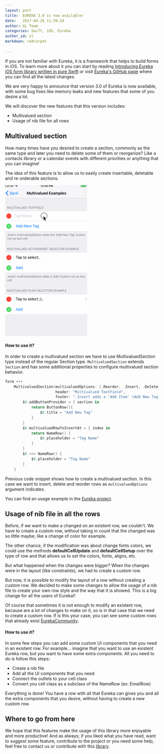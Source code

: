 ```yaml
---
layout: post
title:  EUREKA 3.0 is now available!
date:   2017-04-26 11:30:24
author: XL Team
categories: Swift, iOS, Eureka
author_id: xl
markdown: redcarpet

---
```


If you are not familiar with Eureka, it is a framework that helps to build forms in iOS.
To learn more about it you can start by reading
[Introducing Eureka iOS form library written in pure Swift](https://blog.xmartlabs.com/2015/09/29/Introducing-Eureka-iOS-form-library-written-in-pure-Swift/) or visit [Eureka's GitHub page](https://github.com/xmartlabs/Eureka) where you can find all the latest changes.

We are very happy to announce that version 3.0 of Eureka is now available, with some bug fixes like memory leaks and new features that some of you desire a lot.

We will discover the new features that this version includes:
 - Multivalued section
 - Usage of nib file for all rows

## Multivalued section
How many times have you desired to create a section, commonly as the same type and later you need to delete some of them or reorganize? Like a contacts library or a calendar events with different priorities or anything that you can imagine!

The idea of this feature is to allow us to easily create insertable, deletable and re-orderable sections.

![](
https://github.com/xmartlabs/Eureka/blob/master/Example/Media/EurekaMultivalued.gif)


#### How to use it?
In order to create a multivalued section we have to use MultivaluedSection type instead of the regular Section type. `MultivaluedSection` extends `Section` and has some additional properties to configure multivalued section behavior.

```swift
form +++
    MultivaluedSection(multivaluedOptions: [.Reorder, .Insert, .Delete],
                       header: "Multivalued TextField",
                       footer: ".Insert adds a 'Add Item' (Add New Tag) button row as last cell.") {
        $0.addButtonProvider = { section in
            return ButtonRow(){
                $0.title = "Add New Tag"
            }
        }
        $0.multivaluedRowToInsertAt = { index in
            return NameRow() {
                $0.placeholder = "Tag Name"
            }
        }
        $0 <<< NameRow() {
            $0.placeholder = "Tag Name"
        }
    }
```

Previous code snippet shows how to create a multivalued section. In this case we want to insert, delete and reorder rows as `multivaluedOptions` argument indicates.

You can find an usage example in the [Eureka project](https://github.com/xmartlabs/Eureka).


## Usage of nib file in all the rows
Before, if we want to make a changed on an existent row, we couldn't.
We have to create a custom row, without taking in count that the changed was so little maybe; like a change of color for example.

The other chance, if the modification was about change fonts colors, we could use the methods **defaultCellUpdate** and **defaultCellSetup** over the type of row and that allows us to set the colors, fonts, aligns, etc.

But what happened when the changes were bigger? When the changes were in the layout (like constraints), we had to create a custom row.

But now, it is possible to modify the layout of a row without creating a custom row. We decided to make some changes to allow the usage of a nib file to create your own row style and the way that it is showed.
This is a big change for all the users of Eureka!!

Of course that sometimes it is not enough to modify an existent row, because are a lot of changes to make on it, so is in that case that we need to create a custom row. If is this your case, you can see some custom rows that already exist [EurekaCommunity]( https://github.com/EurekaCommunity).

#### How to use it?
In some few steps you can add some custom UI components that you need in an existent row. For example... imagine that you want to use an existent Eureka row, but you want to have some extra components. All you need to do is follow this steps:
 - Create a nib file
 - Add all the UI components that you need
 - Connect the outlets to your cell class
 - Convert you cell class as a subclass of the NameRow (ex: EmailRow)

 Everything is done! You have a row with all that Eureka can gives you and all the extra components that you desire, without having to create a new custom row.


## Where to go from here
We hope that this features make the usage of this library more enjoyable and more productive!
And as always; if you liked what you have read, want to suggest some feature, contribute to the project or you need some help, feel free to contact us or contribute with this [library](https://github.com/xmartlabs/Eureka).
